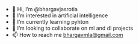 - 👋 Hi, I’m @bhargavjasrotia
- 👀 I’m interested in artificial intelligence
- 🌱 I’m currently learning pyhton
- 💞️ I’m looking to collaborate on ml and dl projects
- 📫 How to reach me bhargavmla@gmail.com

<!---
bhargavjasrotia/bhargavjasrotia is a ✨ special ✨ repository because its `README.md` (this file) appears on your GitHub profile.
You can click the Preview link to take a look at your changes.
--->
